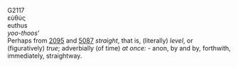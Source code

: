 <body>
  <p>G2117<br>  εὐθύς  <br> euthus  <br><i>yoo-thoos‘ </i><br>Perhaps from <a href="g2095.htm">2095</a> and <a href="g5087.htm">5087</a>  <i>straight</i>, that is, (literally) <i>level</i>, or (figuratively) <i>true</i>; adverbially (of time) <i>at</i> <i>once:</i> - anon, by and by, forthwith, immediately, straightway.<br></p>
 </body>